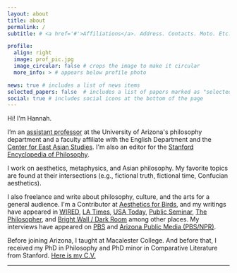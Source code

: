 ```yaml
---
layout: about
title: about
permalink: /
subtitle: # <a href='#'>Affiliations</a>. Address. Contacts. Moto. Etc.

profile:
  align: right
  image: prof_pic.jpg
  image_circular: false # crops the image to make it circular
  more_info: > # appears below profile photo

news: true # includes a list of news items
selected_papers: false  # includes a list of papers marked as "selected={true}"
social: true # includes social icons at the bottom of the page
---
```


Hi! I’m Hannah.

I’m an [assistant professor](https://philosophy.arizona.edu/person/hannah-kim) at the University of Arizona's philosophy department and a faculty affiliate with the English Department and the [Center for East Asian Studies](https://ceas.arizona.edu/).  I'm also an editor for the [Stanford Encyclopedia of Philosophy](https://plato.stanford.edu/).

I work on aesthetics, metaphysics, and Asian philosophy. My favorite topics are found at their intersections (e.g., fictional truth, fictional time, Confucian aesthetics).

I also freelance and write about philosophy, culture, and the arts for a general audience.  I'm a Contributor at [Aesthetics for Birds](https://aestheticsforbirds.com/), and my writings have appeared in [WIRED](https://www.wired.com/story/artificial-intelligence-fiction-philosophy-consciousness/), [LA Times](https://www.latimes.com/opinion/story/2022-02-07/vaccine-conspiracy-theories-fictions-philosophy), [USA Today](https://www.usatoday.com/story/opinion/contributors/2022/06/30/multiverse-marvel-uvalde-roe/9997384002/?gnt-cfr=1), [Public Seminar](https://publicseminar.org/essays/what-a-korean-american-will-find-in-minari/),  [The Philosopher](https://www.thephilosopher1923.org/post/life-as-a-non-standard-narrative), and [Bright Wall / Dark Room](https://www.brightwalldarkroom.com/2024/11/21/losing-my-questions-in-neo-noir/) among other places. My interviews have appeared on [PBS](https://www.pbs.org/video/philosophy-covid-e1keqx/) and [Arizona Public Media (PBS/NPR)](https://www.youtube.com/watch?v=8QQWqYe3_S8).

Before joining Arizona, I taught at Macalester College. And before that, I received my PhD in Philosophy and PhD minor in Comparative Literature from Stanford. [Here is my C.V.](https://drive.google.com/file/d/1gKjYZe7QeDu3PMf3uINm2D6qUH3gmLD6/view)

---
